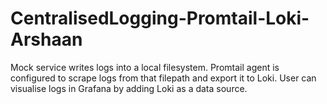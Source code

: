 # CentralisedLogging-Promtail-Loki-Arshaan
Mock service writes logs into a local filesystem. Promtail agent is configured to scrape logs from that filepath and export it to Loki. User can visualise logs in Grafana by adding Loki as a data source.

